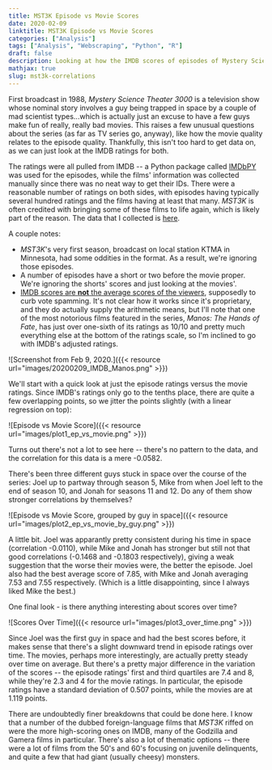 ```yaml
---
title: MST3K Episode vs Movie Scores
date: 2020-02-09
linktitle: MST3K Episode vs Movie Scores
categories: ["Analysis"]
tags: ["Analysis", "Webscraping", "Python", "R"]
draft: false
description: Looking at how the IMDB scores of episodes of Mystery Science Theater 3000 align with the movies they make fun of.
mathjax: true
slug: mst3k-correlations
---
```



First broadcast in 1988, *Mystery Science Theater 3000* is a television show whose nominal story involves a guy being trapped in space by a couple of mad scientist types...which is actually just an excuse to have a few guys make fun of really, really bad movies.  This raises a few unusual questions about the series (as far as TV series go, anyway), like how the movie quality relates to the episode quality.  Thankfully, this isn't too hard to get data on, as we can just look at the IMDB ratings for both.

<!--more-->

The ratings were all pulled from IMDB -- a Python package called [IMDbPY](https://imdbpy.readthedocs.io/en/latest/index.html) was used for the episodes, while the films' information was collected manually since there was no neat way to get their IDs.  There were a reasonable number of ratings on both sides, with episodes having typically several hundred ratings and the films having at least that many.  *MST3K* is often credited with bringing some of these films to life again, which is likely part of the reason.  The data that I collected is [here](MST3k.csv).

A couple notes:

* *MST3K*'s very first season, broadcast on local station KTMA in Minnesota, had some oddities in the format.  As a result, we're ignoring those episodes.
* A number of episodes have a short or two before the movie proper.  We're ignoring the shorts' scores and just looking at the movies'.
* [IMDB scores are **not** the average scores of the viewers](https://help.imdb.com/article/imdb/track-movies-tv/weighted-average-ratings/GWT2DSBYVT2F25SK), supposedly to curb vote spamming.  It's not clear how it works since it's proprietary, and they do actually supply the arithmetic means, but I'll note that one of the most notorious films featured in the series, *Manos: The Hands of Fate*, has just over one-sixth of its ratings as 10/10 and pretty much everything else at the bottom of the ratings scale, so I'm inclined to go with IMDB's adjusted ratings.

![Screenshot from Feb 9, 2020.]({{< resource url="images/20200209_IMDB_Manos.png" >}})

We'll start with a quick look at just the episode ratings versus the movie ratings.  Since IMDB's ratings only go to the tenths place, there are quite a few overlapping points, so we jitter the points slightly (with a linear regression on top):

![Episode vs Movie Score]({{< resource url="images/plot1_ep_vs_movie.png" >}})

Turns out there's not a lot to see here -- there's no pattern to the data, and the correlation for this data is a mere -0.0582.

There's been three different guys stuck in space over the course of the series: Joel up to partway through season 5, Mike from when Joel left to the end of season 10, and Jonah for seasons 11 and 12.  Do any of them show stronger correlations by themselves?

![Episode vs Movie Score, grouped by guy in space]({{< resource url="images/plot2_ep_vs_movie_by_guy.png" >}})

A little bit.  Joel was apparantly pretty consistent during his time in space (correlation -0.0110), while Mike and Jonah has stronger but still not that good correlations (-0.1468 and -0.1803 respectively), giving a weak suggestion that the worse their movies were, the better the episode.  Joel also had the best average score of 7.85, with Mike and Jonah averaging 7.53 and 7.55 respectively.  (Which is a little disappointing, since I always liked Mike the best.)

One final look - is there anything interesting about scores over time?

![Scores Over Time]({{< resource url="images/plot3_over_time.png" >}})

Since Joel was the first guy in space and had the best scores before, it makes sense that there's a slight downward trend in episode ratings over time.  The movies, perhaps more interestingly, are actually pretty steady over time on average.  But there's a pretty major difference in the variation of the scores -- the episode ratings' first and third quartiles are 7.4 and 8, while they're 2.3 and 4 for the movie ratings.  In particular, the episode ratings have a standard deviation of 0.507 points, while the movies are at 1.119 points.

There are undoubtedly finer breakdowns that could be done here.  I know that a number of the dubbed foreign-language films that *MST3K* riffed on were the more high-scoring ones on IMDB, many of the Godzilla and Gamera films in particular.  There's also a lot of thematic options -- there were a lot of films from the 50's and 60's focusing on juvenile delinquents, and quite a few that had giant (usually cheesy) monsters.
